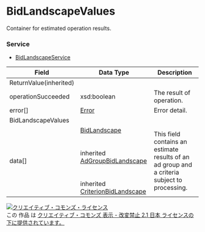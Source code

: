 # BidLandscapeValues
Container for estimated operation results.
### Service
+ [BidLandscapeService](../services/BidLandscapeService.md)

| Field | Data Type | Description | 
|---|---|---|
| ReturnValue(inherited)|||
| operationSucceeded| xsd:boolean| The result of operation. |
| error[]| <a href="./Error.md">Error</a>| Error detail. |
| BidLandscapeValues|||
| data[]| <a href="./BidLandscape.md">BidLandscape</a><br><br><br> inherited <a href="./AdGroupBidLandscape.md">AdGroupBidLandscape</a><br><br><br> inherited <a href="./CriterionBidLandscape.md">CriterionBidLandscape</a>| This field contains an estimate  results of an ad group and a criteria subject to processing. |
<a rel="license" href="http://creativecommons.org/licenses/by-nd/2.1/jp/"><img alt="クリエイティブ・コモンズ・ライセンス" style="border-width:0" src="https://i.creativecommons.org/l/by-nd/2.1/jp/88x31.png" /></a><br />この 作品 は <a rel="license" href="http://creativecommons.org/licenses/by-nd/2.1/jp/">クリエイティブ・コモンズ 表示 - 改変禁止 2.1 日本 ライセンスの下に提供されています。</a>
